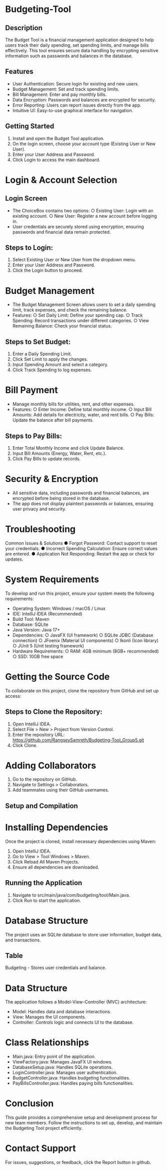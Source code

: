 # Budgeting-Tool
## Description
The Budget Tool is a financial management application designed to help users track their daily 
spending, set spending limits, and manage bills effectively. This tool ensures secure data 
handling by encrypting sensitive information such as passwords and balances in the database.
## Features
- User Authentication: Secure login for existing and new users. 
- Budget Management: Set and track spending limits. 
- Bill Management: Enter and pay monthly bills. 
- Data Encryption: Passwords and balances are encrypted for security. 
- Error Reporting: Users can report issues directly from the app. 
- Intuitive UI: Easy-to-use graphical interface for navigation. 
## Getting Started 
1. Install and open the Budget Tool application. 
2. On the login screen, choose your account type (Existing User or New User). 
3. Enter your User Address and Password. 
4. Click Login to access the main dashboard.
# Login & Account Selection 
## Login Screen 
- The ChoiceBox contains two options: 
  ○ Existing User: Login with an existing account. 
  ○ New User: Register a new account before logging in. 
- User credentials are securely stored using encryption, ensuring passwords and financial data remain protected. 
## Steps to Login: 
1. Select Existing User or New User from the dropdown menu. 
2. Enter your User Address and Password. 
3. Click the Login button to proceed.
# Budget Management 
- The Budget Management Screen allows users to set a daily spending limit, track 
expenses, and check the remaining balance. 
- Features: 
○ Set Daily Limit: Define your spending cap. 
○ Track Spending: Record transactions under different categories. 
○ View Remaining Balance: Check your financial status.
## Steps to Set Budget:
1. Enter a Daily Spending Limit. 
2. Click Set Limit to apply the changes. 
3. Input Spending Amount and select a category. 
4. Click Track Spending to log expenses.
# Bill Payment 
- Manage monthly bills for utilities, rent, and other expenses.
- Features: 
○ Enter Income: Define total monthly income. 
○ Input Bill Amounts: Add details for electricity, water, and rent bills. 
○ Pay Bills: Update the balance after bill payments. 
## Steps to Pay Bills: 
1. Enter Total Monthly Income and click Update Balance. 
2. Input Bill Amounts (Energy, Water, Rent, etc.). 
3. Click Pay Bills to update records. 
# Security & Encryption 
- All sensitive data, including passwords and financial balances, are encrypted before 
being stored in the database. 
- The app does not display plaintext passwords or balances, ensuring user privacy and 
security. 
# Troubleshooting 
Common Issues & Solutions 
● Forgot Password: Contact support to reset your credentials. 
● Incorrect Spending Calculation: Ensure correct values are entered. 
● Application Not Responding: Restart the app or check for updates.
# System Requirements
To develop and run this project, ensure your system meets the following requirements: 
- Operating System: Windows / macOS / Linux 
- IDE: IntelliJ IDEA (Recommended) 
- Build Tool: Maven 
- Database: SQLite 
- Java Version: Java 17+ 
- Dependencies: 
○ JavaFX (UI framework) 
○ SQLite JDBC (Database connection) 
○ JFoenix (Material UI components) 
○ Ikonli (Icon library) 
○ JUnit 5 (Unit testing framework) 
- Hardware Requirements: 
○ RAM: 4GB minimum (8GB+ recommended) 
○ SSD: 10GB free space
# Getting the Source Code 
To collaborate on this project, clone the repository from GitHub and set up access:
## Steps to Clone the Repository: 
1. Open IntelliJ IDEA. 
2. Select File > New > Project from Version Control. 
3. Enter the repository URL: 
https://github.com/RangseySamreth/Budgeting-Tool_Group5.git 
4. Click Clone. 
# Adding Collaborators 
1. Go to the repository on GitHub. 
2. Navigate to Settings > Collaborators. 
3. Add teammates using their GitHub usernames. 
## Setup and Compilation 
# Installing Dependencies 
Once the project is cloned, install necessary dependencies using Maven: 
1. Open IntelliJ IDEA. 
2. Go to View > Tool Windows > Maven. 
3. Click Reload All Maven Projects. 
4. Ensure all dependencies are downloaded.
## Running the Application 
1. Navigate to src/main/java/com/budgeting/tool/Main.java. 
2. Click Run to start the application.
# Database Structure 
The project uses an SQLite database to store user information, budget data, and transactions.
## Table 
Budgeting - Stores user credentials and balance. 
# Data Structure 
The application follows a Model-View-Controller (MVC) architecture: 
- Model: Handles data and database interactions.
- View: Manages the UI components.
- Controller: Controls logic and connects UI to the database. 
# Class Relationships 
- Main.java: Entry point of the application.
- ViewFactory.java: Manages JavaFX UI windows.
- DatabaseSetup.java: Handles SQLite operations.
- LoginController.java: Manages user authentication.
- BudgetController.java: Handles budgeting functionalities.
- PayBillsController.java: Handles paying bills functionalities. 
# Conclusion 
This guide provides a comprehensive setup and development process for new team members. 
Follow the instructions to set up, develop, and maintain the Budgeting Tool project efficiently.
#  Contact Support 
For issues, suggestions, or feedback, click the Report button in github.
